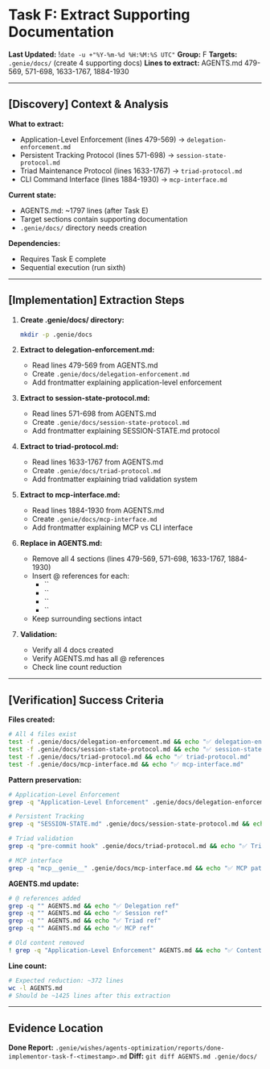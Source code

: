 # Task F: Extract Supporting Documentation
**Last Updated:** !`date -u +"%Y-%m-%d %H:%M:%S UTC"`
**Group:** F
**Targets:** `.genie/docs/` (create 4 supporting docs)
**Lines to extract:** AGENTS.md 479-569, 571-698, 1633-1767, 1884-1930

---

## [Discovery] Context & Analysis

**What to extract:**
- Application-Level Enforcement (lines 479-569) → `delegation-enforcement.md`
- Persistent Tracking Protocol (lines 571-698) → `session-state-protocol.md`
- Triad Maintenance Protocol (lines 1633-1767) → `triad-protocol.md`
- CLI Command Interface (lines 1884-1930) → `mcp-interface.md`

**Current state:**
- AGENTS.md: ~1797 lines (after Task E)
- Target sections contain supporting documentation
- `.genie/docs/` directory needs creation

**Dependencies:**
- Requires Task E complete
- Sequential execution (run sixth)

---

## [Implementation] Extraction Steps

1. **Create .genie/docs/ directory:**
   ```bash
   mkdir -p .genie/docs
   ```

2. **Extract to delegation-enforcement.md:**
   - Read lines 479-569 from AGENTS.md
   - Create `.genie/docs/delegation-enforcement.md`
   - Add frontmatter explaining application-level enforcement

3. **Extract to session-state-protocol.md:**
   - Read lines 571-698 from AGENTS.md
   - Create `.genie/docs/session-state-protocol.md`
   - Add frontmatter explaining SESSION-STATE.md protocol

4. **Extract to triad-protocol.md:**
   - Read lines 1633-1767 from AGENTS.md
   - Create `.genie/docs/triad-protocol.md`
   - Add frontmatter explaining triad validation system

5. **Extract to mcp-interface.md:**
   - Read lines 1884-1930 from AGENTS.md
   - Create `.genie/docs/mcp-interface.md`
   - Add frontmatter explaining MCP vs CLI interface

6. **Replace in AGENTS.md:**
   - Remove all 4 sections (lines 479-569, 571-698, 1633-1767, 1884-1930)
   - Insert @ references for each:
     - ``
     - ``
     - ``
     - ``
   - Keep surrounding sections intact

7. **Validation:**
   - Verify all 4 docs created
   - Verify AGENTS.md has all @ references
   - Check line count reduction

---

## [Verification] Success Criteria

**Files created:**
```bash
# All 4 files exist
test -f .genie/docs/delegation-enforcement.md && echo "✅ delegation-enforcement.md"
test -f .genie/docs/session-state-protocol.md && echo "✅ session-state-protocol.md"
test -f .genie/docs/triad-protocol.md && echo "✅ triad-protocol.md"
test -f .genie/docs/mcp-interface.md && echo "✅ mcp-interface.md"
```

**Pattern preservation:**
```bash
# Application-Level Enforcement
grep -q "Application-Level Enforcement" .genie/docs/delegation-enforcement.md && echo "✅ Enforcement patterns preserved"

# Persistent Tracking
grep -q "SESSION-STATE.md" .genie/docs/session-state-protocol.md && echo "✅ Tracking patterns preserved"

# Triad validation
grep -q "pre-commit hook" .genie/docs/triad-protocol.md && echo "✅ Triad patterns preserved"

# MCP interface
grep -q "mcp__genie__" .genie/docs/mcp-interface.md && echo "✅ MCP patterns preserved"
```

**AGENTS.md update:**
```bash
# @ references added
grep -q "" AGENTS.md && echo "✅ Delegation ref"
grep -q "" AGENTS.md && echo "✅ Session ref"
grep -q "" AGENTS.md && echo "✅ Triad ref"
grep -q "" AGENTS.md && echo "✅ MCP ref"

# Old content removed
! grep -q "Application-Level Enforcement" AGENTS.md && echo "✅ Content removed"
```

**Line count:**
```bash
# Expected reduction: ~372 lines
wc -l AGENTS.md
# Should be ~1425 lines after this extraction
```

---

## Evidence Location

**Done Report:** `.genie/wishes/agents-optimization/reports/done-implementor-task-f-<timestamp>.md`
**Diff:** `git diff AGENTS.md .genie/docs/`
